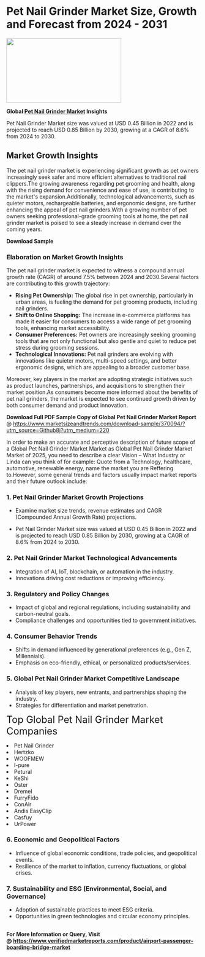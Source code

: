 <H1>Pet Nail Grinder Market Size, Growth and Forecast from 2024 - 2031</H1><img class="aligncenter size-medium wp-image-584254" src="https://thirdeyenews.in/wp-content/uploads/2024/09/Global-Market-Research-300x168.jpeg" alt="" width="300" height="168" /><p><strong>Global&nbsp;<a href="https://www.marketsizeandtrends.com/download-sample/370094/?utm_source=Github8j?utm_medium=220">Pet Nail Grinder Market</a> Insights</strong></p><p>Pet Nail Grinder Market size was valued at USD 0.45 Billion in 2022 and is projected to reach USD 0.85 Billion by 2030, growing at a CAGR of 8.6% from 2024 to 2030.</p><p><h2>Market Growth Insights</h2> <p>The pet nail grinder market is experiencing significant growth as pet owners increasingly seek safer and more efficient alternatives to traditional nail clippers.The growing awareness regarding pet grooming and health, along with the rising demand for convenience and ease of use, is contributing to the market's expansion.Additionally, technological advancements, such as quieter motors, rechargeable batteries, and ergonomic designs, are further enhancing the appeal of pet nail grinders.With a growing number of pet owners seeking professional-grade grooming tools at home, the pet nail grinder market is poised to see a steady increase in demand over the coming years.</p> <p><strong>Download Sample</strong></p> <h3>Elaboration on Market Growth Insights</h3> <p>The pet nail grinder market is expected to witness a compound annual growth rate (CAGR) of around 7.5% between 2024 and 2030.Several factors are contributing to this growth trajectory:</p> <ul> <li><strong>Rising Pet Ownership:</strong> The global rise in pet ownership, particularly in urban areas, is fueling the demand for pet grooming products, including nail grinders.</li> <li><strong>Shift to Online Shopping:</strong> The increase in e-commerce platforms has made it easier for consumers to access a wide range of pet grooming tools, enhancing market accessibility.</li> <li><strong>Consumer Preferences:</strong> Pet owners are increasingly seeking grooming tools that are not only functional but also gentle and quiet to reduce pet stress during grooming sessions.</li> <li><strong>Technological Innovations:</strong> Pet nail grinders are evolving with innovations like quieter motors, multi-speed settings, and better ergonomic designs, which are appealing to a broader customer base.</li> </ul> <p>Moreover, key players in the market are adopting strategic initiatives such as product launches, partnerships, and acquisitions to strengthen their market position.As consumers become more informed about the benefits of pet nail grinders, the market is expected to see continued growth driven by both consumer demand and product innovation.</p> <p><span class=""><strong>Download Full PDF Sample Copy of Global Pet Nail Grinder Market Report</strong> @ <a href="https://www.marketsizeandtrends.com/download-sample/370094/?utm_source=Github8j?utm_medium=220" target="_blank">https://www.marketsizeandtrends.com/download-sample/370094/?utm_source=Github8j?utm_medium=220</a></span></p><p>In order to make an accurate and perceptive description of future scope of a Global&nbsp;Pet Nail Grinder Market Market as Global&nbsp;Pet Nail Grinder Market Market of 2025, you need to describe a clear Vision &ndash; What Industry or Linda can you think of for example: Quote from a Technology, healthcare, automotive, renewable energy, name the market you are Reffering to.However, some general trends and factors usually impact market reports and their future outlook include:</p><h3>1.&nbsp;<strong>Pet Nail Grinder Market Growth Projections</strong></h3><ul><li>Examine market size trends, revenue estimates and CAGR (Compounded Annual Growth Rate) projections.</li><li><p>Pet Nail Grinder Market size was valued at USD 0.45 Billion in 2022 and is projected to reach USD 0.85 Billion by 2030, growing at a CAGR of 8.6% from 2024 to 2030.</p></li></ul><h3>2.&nbsp;<strong>Pet Nail Grinder Market Technological Advancements</strong></h3><ul><li>Integration of AI, IoT, blockchain, or automation in the industry.</li><li>Innovations driving cost reductions or improving efficiency.</li></ul><h3>3.&nbsp;<strong>Regulatory and Policy Changes</strong></h3><ul><li>Impact of global and regional regulations, including sustainability and carbon-neutral goals.</li><li>Compliance challenges and opportunities tied to government initiatives.</li></ul><h3>4.&nbsp;<strong>Consumer Behavior Trends</strong></h3><ul><li>Shifts in demand influenced by generational preferences (e.g., Gen Z, Millennials).</li><li>Emphasis on eco-friendly, ethical, or personalized products/services.</li></ul><h3>5.&nbsp;<strong>Global Pet Nail Grinder Market Competitive Landscape</strong></h3><ul><li>Analysis of key players, new entrants, and partnerships shaping the industry.</li><li>Strategies for differentiation and market penetration.</li></ul><p data-pm-slice="1 1 []"><span style="color: inherit; font-family: inherit; font-size: 25px;">Top Global Pet Nail Grinder Market Companies</span></p><div class="" data-test-id=""><p><li>Pet Nail Grinder</li><li> Hertzko</li><li> WOOFMEW</li><li> I-pure</li><li> Petural</li><li> KeShi</li><li> Oster</li><li> Dremel</li><li> FurryFido</li><li> ConAir</li><li> Andis EasyClip</li><li> Casfuy</li><li> UrPower</li></p></div><h3>6.&nbsp;<strong>Economic and Geopolitical Factors</strong></h3><ul><li>Influence of global economic conditions, trade policies, and geopolitical events.</li><li>Resilience of the market to inflation, currency fluctuations, or global crises.</li></ul><h3>7.&nbsp;<strong>Sustainability and ESG (Environmental, Social, and Governance)</strong></h3><ul><li>Adoption of sustainable practices to meet ESG criteria.</li><li>Opportunities in green technologies and circular economy principles.</li></ul><h2><strong style="font-size: 14px;">For More Information or Query, Visit @&nbsp;</strong><a style="background-color: #ffffff; font-size: 14px;" href="https://www.marketsizeandtrends.com/report/pet-nail-grinder-market/" target="_blank">https://www.verifiedmarketreports.com/product/airport-passenger-boarding-bridge-market</a></h2>